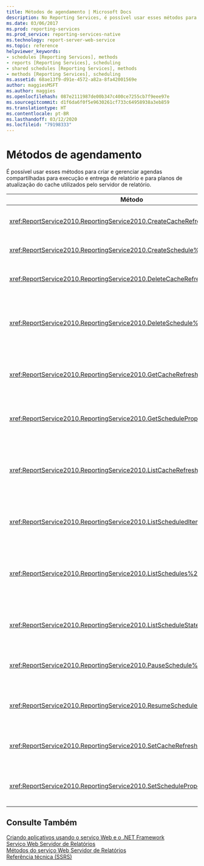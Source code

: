 ```yaml
---
title: Métodos de agendamento | Microsoft Docs
description: No Reporting Services, é possível usar esses métodos para criar e gerenciar agendas compartilhadas para execução e entrega de relatório e para planos de atualização do cache usados pelo servidor de relatório.
ms.date: 03/06/2017
ms.prod: reporting-services
ms.prod_service: reporting-services-native
ms.technology: report-server-web-service
ms.topic: reference
helpviewer_keywords:
- schedules [Reporting Services], methods
- reports [Reporting Services], scheduling
- shared schedules [Reporting Services], methods
- methods [Reporting Services], scheduling
ms.assetid: 68ae13f9-d91e-4572-a82a-8fa42001569e
author: maggiesMSFT
ms.author: maggies
ms.openlocfilehash: 087e2111987de00b347c400ce7255cb7f9eee97e
ms.sourcegitcommit: d1f6da6f0f5e9630261cf733c64958938a3eb859
ms.translationtype: HT
ms.contentlocale: pt-BR
ms.lasthandoff: 03/12/2020
ms.locfileid: "79198333"
---
```

# <a name="scheduling-methods"></a>Métodos de agendamento
  É possível usar esses métodos para criar e gerenciar agendas compartilhadas para execução e entrega de relatório e para planos de atualização do cache utilizados pelo servidor de relatório.  
  
|Método|Ação|  
|------------|------------|  
|<xref:ReportService2010.ReportingService2010.CreateCacheRefreshPlan%2A>|Cria um plano de atualização do cache para um item.|  
|<xref:ReportService2010.ReportingService2010.CreateSchedule%2A>|Cria uma nova agenda compartilhada.|  
|<xref:ReportService2010.ReportingService2010.DeleteCacheRefreshPlan%2A>|Exclui um plano de atualização do cache.|  
|<xref:ReportService2010.ReportingService2010.DeleteSchedule%2A>|Exclui uma agenda compartilhada com base em uma ID de agenda específica.|  
|<xref:ReportService2010.ReportingService2010.GetCacheRefreshPlanProperties%2A>|Retorna as propriedades do plano de atualização do cache especificado.|  
|<xref:ReportService2010.ReportingService2010.GetScheduleProperties%2A>|Retorna os valores de propriedades de uma agenda compartilhada.|  
|<xref:ReportService2010.ReportingService2010.ListCacheRefreshPlans%2A>|Retorna uma lista dos planos de atualização do cache associados a um item do catálogo.|  
|<xref:ReportService2010.ReportingService2010.ListScheduledItems%2A>|Retorna uma lista de itens associados a uma agenda compartilhada.|  
|<xref:ReportService2010.ReportingService2010.ListSchedules%2A>|Retorna uma lista de todas as agendas compartilhadas no servidor de relatório ou no site do SharePoint.|  
|<xref:ReportService2010.ReportingService2010.ListScheduleStates%2A>|Retorna uma lista de estados de agenda com suporte.|  
|<xref:ReportService2010.ReportingService2010.PauseSchedule%2A>|Pausa a execução de uma determinada agenda.|  
|<xref:ReportService2010.ReportingService2010.ResumeSchedule%2A>|Retoma uma agenda compartilhada que foi pausada.|  
|<xref:ReportService2010.ReportingService2010.SetCacheRefreshPlanProperties%2A>|Define as propriedades de um plano de atualização do cache.|  
|<xref:ReportService2010.ReportingService2010.SetScheduleProperties%2A>|Define o valor de propriedades de uma agenda compartilhada.|  
  
## <a name="see-also"></a>Consulte Também  
 [Criando aplicativos usando o serviço Web e o .NET Framework](../../../reporting-services/report-server-web-service/net-framework/building-applications-using-the-web-service-and-the-net-framework.md)   
 [Serviço Web Servidor de Relatórios](../../../reporting-services/report-server-web-service/report-server-web-service.md)   
 [Métodos do serviço Web Servidor de Relatórios](../../../reporting-services/report-server-web-service/methods/report-server-web-service-methods.md)   
 [Referência técnica &#40;SSRS&#41;](../../../reporting-services/technical-reference-ssrs.md)  
  
  
